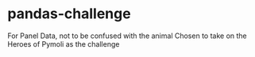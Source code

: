 # pandas-challenge
For Panel Data, not to be confused with the animal
Chosen to take on the Heroes of Pymoli as the challenge
